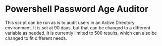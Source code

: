# Powershell Password Age Auditor

This script can be run as is to audit users in an Active Directory environment. It is set at 90 days, but that can be changed to a different variable as needed. It is currently limited to 500 results, which can also be changed to fit different needs. 
